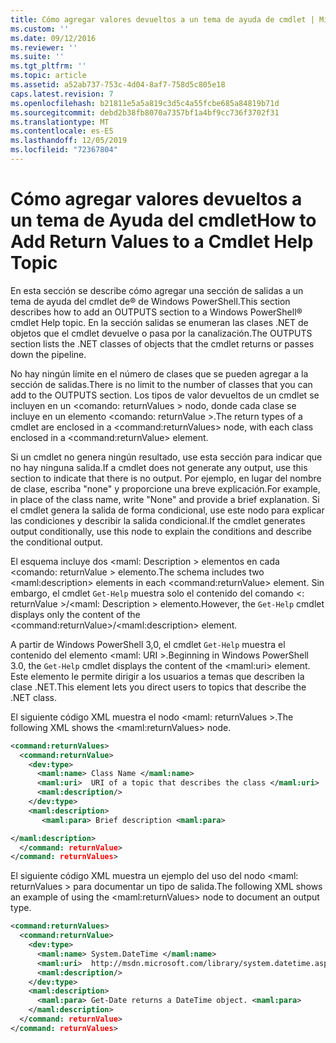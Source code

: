 ```yaml
---
title: Cómo agregar valores devueltos a un tema de ayuda de cmdlet | Microsoft Docs
ms.custom: ''
ms.date: 09/12/2016
ms.reviewer: ''
ms.suite: ''
ms.tgt_pltfrm: ''
ms.topic: article
ms.assetid: a52ab737-753c-4d04-8af7-758d5c805e18
caps.latest.revision: 7
ms.openlocfilehash: b21811e5a5a819c3d5c4a55fcbe685a84819b71d
ms.sourcegitcommit: debd2b38fb8070a7357bf1a4bf9cc736f3702f31
ms.translationtype: MT
ms.contentlocale: es-ES
ms.lasthandoff: 12/05/2019
ms.locfileid: "72367804"
---
```

# <a name="how-to-add-return-values-to-a-cmdlet-help-topic"></a><span data-ttu-id="c164c-102">Cómo agregar valores devueltos a un tema de Ayuda del cmdlet</span><span class="sxs-lookup"><span data-stu-id="c164c-102">How to Add Return Values to a Cmdlet Help Topic</span></span>

<span data-ttu-id="c164c-103">En esta sección se describe cómo agregar una sección de salidas a un tema de ayuda del cmdlet de® de Windows PowerShell.</span><span class="sxs-lookup"><span data-stu-id="c164c-103">This section describes how to add an OUTPUTS section to a Windows PowerShell® cmdlet Help topic.</span></span> <span data-ttu-id="c164c-104">En la sección salidas se enumeran las clases .NET de objetos que el cmdlet devuelve o pasa por la canalización.</span><span class="sxs-lookup"><span data-stu-id="c164c-104">The OUTPUTS section lists the .NET classes of objects that the cmdlet returns or passes down the pipeline.</span></span>

<span data-ttu-id="c164c-105">No hay ningún límite en el número de clases que se pueden agregar a la sección de salidas.</span><span class="sxs-lookup"><span data-stu-id="c164c-105">There is no limit to the number of classes that you can add to the OUTPUTS section.</span></span> <span data-ttu-id="c164c-106">Los tipos de valor devueltos de un cmdlet se incluyen en un \<comando: returnValues > nodo, donde cada clase se incluye en un elemento \<comando: returnValue >.</span><span class="sxs-lookup"><span data-stu-id="c164c-106">The return types of a cmdlet are enclosed in a \<command:returnValues> node, with each class enclosed in a \<command:returnValue> element.</span></span>

<span data-ttu-id="c164c-107">Si un cmdlet no genera ningún resultado, use esta sección para indicar que no hay ninguna salida.</span><span class="sxs-lookup"><span data-stu-id="c164c-107">If a cmdlet does not generate any output, use this section to indicate that there is no output.</span></span> <span data-ttu-id="c164c-108">Por ejemplo, en lugar del nombre de clase, escriba "none" y proporcione una breve explicación.</span><span class="sxs-lookup"><span data-stu-id="c164c-108">For example, in place of the class name, write "None" and provide a brief explanation.</span></span> <span data-ttu-id="c164c-109">Si el cmdlet genera la salida de forma condicional, use este nodo para explicar las condiciones y describir la salida condicional.</span><span class="sxs-lookup"><span data-stu-id="c164c-109">If the cmdlet generates output conditionally, use this node to explain the conditions and describe the conditional output.</span></span>

<span data-ttu-id="c164c-110">El esquema incluye dos \<maml: Description > elementos en cada \<comando: returnValue > elemento.</span><span class="sxs-lookup"><span data-stu-id="c164c-110">The schema includes two \<maml:description> elements in each \<command:returnValue> element.</span></span> <span data-ttu-id="c164c-111">Sin embargo, el cmdlet `Get-Help` muestra solo el contenido del comando \<: returnValue >/\<maml: Description > elemento.</span><span class="sxs-lookup"><span data-stu-id="c164c-111">However, the `Get-Help` cmdlet displays only the content of the \<command:returnValue>/\<maml:description> element.</span></span>

<span data-ttu-id="c164c-112">A partir de Windows PowerShell 3,0, el cmdlet `Get-Help` muestra el contenido del elemento \<maml: URI >.</span><span class="sxs-lookup"><span data-stu-id="c164c-112">Beginning in Windows PowerShell 3.0, the `Get-Help` cmdlet displays the content of the \<maml:uri> element.</span></span> <span data-ttu-id="c164c-113">Este elemento le permite dirigir a los usuarios a temas que describen la clase .NET.</span><span class="sxs-lookup"><span data-stu-id="c164c-113">This element lets you direct users to topics that describe the .NET class.</span></span>

<span data-ttu-id="c164c-114">El siguiente código XML muestra el nodo \<maml: returnValues >.</span><span class="sxs-lookup"><span data-stu-id="c164c-114">The following XML shows the \<maml:returnValues> node.</span></span>

```xml
<command:returnValues>
  <command:returnValue>
    <dev:type>
      <maml:name> Class Name </maml:name>
      <maml:uri>  URI of a topic that describes the class </maml:uri>
      <maml:description/>
    </dev:type>
    <maml:description>
       <maml:para> Brief description <maml:para>

</maml:description>
  </command: returnValue>
</command: returnValues>
```

<span data-ttu-id="c164c-115">El siguiente código XML muestra un ejemplo del uso del nodo \<maml: returnValues > para documentar un tipo de salida.</span><span class="sxs-lookup"><span data-stu-id="c164c-115">The following XML shows an example of using the \<maml:returnValues> node to document an output type.</span></span>

```xml
<command:returnValues>
  <command:returnValue>
    <dev:type>
      <maml:name> System.DateTime </maml:name>
      <maml:uri>  http://msdn.microsoft.com/library/system.datetime.aspx </maml:uri>
      <maml:description/>
    </dev:type>
    <maml:description>
      <maml:para> Get-Date returns a DateTime object. <maml:para>
    </maml:description>
  </command: returnValue>
</command: returnValues>
```



